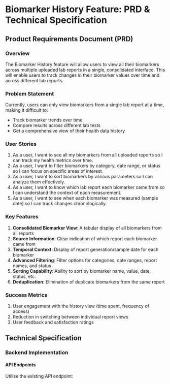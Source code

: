 # Biomarker History Feature: PRD & Technical Specification

## Product Requirements Document (PRD)

### Overview
The Biomarker History feature will allow users to view all their biomarkers across multiple uploaded lab reports in a single, consolidated interface. This will enable users to track changes in their biomarker values over time and across different lab reports.

### Problem Statement
Currently, users can only view biomarkers from a single lab report at a time, making it difficult to:
- Track biomarker trends over time
- Compare results across different lab tests
- Get a comprehensive view of their health data history

### User Stories
1. As a user, I want to see all my biomarkers from all uploaded reports so I can track my health metrics over time.
2. As a user, I want to filter biomarkers by category, date range, or status so I can focus on specific areas of interest.
3. As a user, I want to sort biomarkers by various parameters so I can analyze them effectively.
4. As a user, I want to know which lab report each biomarker came from so I can understand the context of each measurement.
5. As a user, I want to see when each biomarker was measured (sample date) so I can track changes chronologically.

### Key Features
1. **Consolidated Biomarker View**: A tabular display of all biomarkers from all reports
2. **Source Information**: Clear indication of which report each biomarker came from
3. **Temporal Context**: Display of report generation/sample date for each biomarker
4. **Advanced Filtering**: Filter options for categories, date ranges, report names, and status
5. **Sorting Capability**: Ability to sort by biomarker name, value, date, status, etc.
6. **Deduplication**: Elimination of duplicate biomarkers from the same report

### Success Metrics
1. User engagement with the history view (time spent, frequency of access)
2. Reduction in switching between individual report views
3. User feedback and satisfaction ratings

## Technical Specification

### Backend Implementation

#### API Endpoints

Utilize the existing API endpoint: